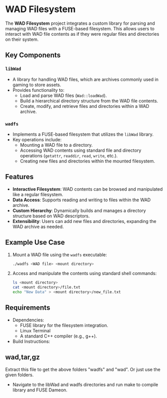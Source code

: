 # WAD Filesystem

The **WAD Filesystem** project integrates a custom library for parsing and managing WAD files with a FUSE-based filesystem. This allows users to interact with WAD file contents as if they were regular files and directories on their system.

## Key Components

### `libWad`
- A library for handling WAD files, which are archives commonly used in gaming to store assets.
- Provides functionality to:
  - Load and parse WAD files (`Wad::loadWad`).
  - Build a hierarchical directory structure from the WAD file contents.
  - Create, modify, and retrieve files and directories within a WAD archive.

### `wadfs`
- Implements a FUSE-based filesystem that utilizes the `libWad` library.
- Key operations include:
  - Mounting a WAD file to a directory.
  - Accessing WAD contents using standard file and directory operations (`getattr`, `readdir`, `read`, `write`, etc.).
  - Creating new files and directories within the mounted filesystem.

## Features
- **Interactive Filesystem**: WAD contents can be browsed and manipulated like a regular filesystem.
- **Data Access**: Supports reading and writing to files within the WAD archive.
- **Custom Hierarchy**: Dynamically builds and manages a directory structure based on WAD descriptors.
- **Extensibility**: Users can add new files and directories, expanding the WAD archive as needed.

## Example Use Case

1. Mount a WAD file using the `wadfs` executable:
   ```bash
   ./wadfs <WAD file> <mount directory>
2. Access and manipulate the contents using standard shell commands:
   ```bash
   ls <mount directory>
   cat <mount directory>/file.txt
   echo "New Data" > <mount directory>/new_file.txt

## Requirements
- Dependencies:
  - FUSE library for the filesystem integration.
  - Linux Terminal
  - A standard C++ compiler (e.g., g++).
- Build Instructions:

## wad,tar,gz
Extract this file to get the above folders "wadfs" and "wad". Or just use the given folders.
  - Navigate to the libWad and wadfs directories and run make to compile library and FUSE Dameon.
